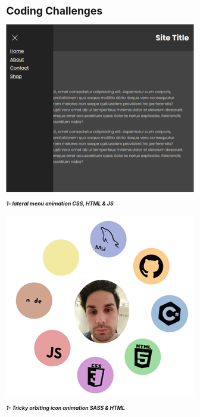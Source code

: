 # Coding Challenges

![](../Images/challenge1.gif)
##### 1- lateral menu animation CSS, HTML & JS

![](../Images/orbiting%20icon%20animation.png)
##### 1- Tricky orbiting icon animation SASS & HTML
